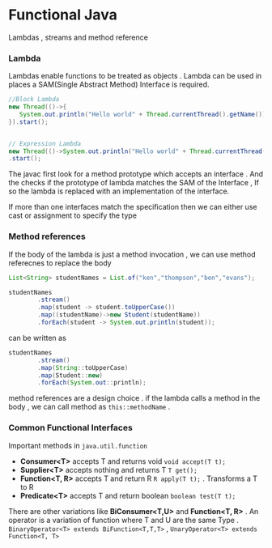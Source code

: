 # Functional Java

Lambdas , streams and method reference

### Lambda

Lambdas enable functions to be treated as objects . Lambda can be used 
in places a SAM(Single Abstract Method) Interface is required.

```java
//Block Lambda
new Thread(()->{
   System.out.println("Hello world" + Thread.currentThread().getName());
}).start();


// Expression Lambda
new Thread(()->System.out.println("Hello world" + Thread.currentThread().getName()))
.start();
```

The javac first look for a method prototype which accepts an interface .
And the checks if the prototype of lambda matches the SAM of the Interface , If so
the lambda is replaced with an implementation of the interface.

If more than one interfaces match the specification then we can either use cast or
assignment to specify the type

### Method references

If the body of the lambda is just a method invocation , we can use method referecnes 
to replace the body

```java
List<String> studentNames = List.of("ken","thompson","ben","evans");

studentNames
        .stream()
        .map(student -> student.toUpperCase())
        .map((studentName)->new Student(studentName))
        .forEach(student -> System.out.println(student));
```
can be written as 

```java
studentNames
        .stream()
        .map(String::toUpperCase)
        .map(Student::new)
        .forEach(System.out::println);
```
method references are a design choice . if the lambda calls a method in the 
body , we can call method as `this::methodName` .

### Common Functional Interfaces

Important methods in ``java.util.function``

* **Consumer\<T>** accepts T and returns void ``void accept(T t);``
* **Supplier\<T>** accepts nothing and returns T ``T get();`` 
* **Function\<T, R>** accepts T and return R ``R apply(T t);`` . Transforms a T to R
* **Predicate\<T>** accepts T and return boolean ``boolean test(T t);``

There are other variations like **BiConsumer\<T,U>** and **Function\<T, R>** . 
An operator is a variation of function where T and U are the same Type .
``
BinaryOperator<T> extends BiFunction<T,T,T>
`` ,
``
UnaryOperator<T> extends Function<T, T> 
``